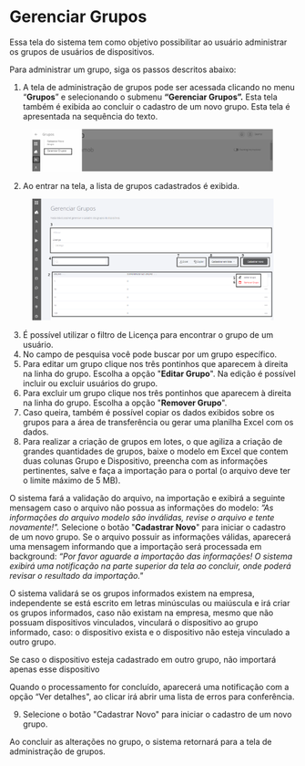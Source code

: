 # Gerenciar Grupos

Essa tela do sistema tem como objetivo possibilitar ao usuário administrar os grupos de usuários de dispositivos.

Para administrar um grupo, siga os passos descritos abaixo:

1. A tela de administração de grupos pode ser acessada clicando no menu “**Grupos**” e selecionando o submenu **“Gerenciar Grupos”.** Esta tela também é exibida ao concluir o cadastro de um novo grupo. Esta tela é apresentada na sequência do texto.

<figure><img src="../../../.gitbook/assets/image (30).png" alt=""><figcaption></figcaption></figure>

2. Ao entrar na tela, a lista de grupos cadastrados é exibida.

<figure><img src="../../../.gitbook/assets/paintttt.png" alt=""><figcaption></figcaption></figure>

3. É possível utilizar o filtro de Licença para encontrar o grupo de um usuário.
4. No campo de pesquisa você pode buscar por um grupo específico.
5. Para editar um grupo clique nos três pontinhos que aparecem à direita na linha do grupo. Escolha a opção "**Editar Grupo**". Na edição é possível incluir ou excluir usuários do grupo.
6. Para excluir um grupo clique nos três pontinhos que aparecem à direita na linha do grupo. Escolha a opção "**Remover Grupo**".
7. Caso queira, também é possível copiar os dados exibidos sobre os grupos para a área de transferência ou gerar uma planilha Excel com os dados.
8. Para realizar a criação de grupos em lotes, o que agiliza a criação de grandes quantidades de grupos, baixe o modelo em Excel que contem duas colunas Grupo e Dispositivo, preencha com as informações pertinentes, salve e faça a importação para o portal (o arquivo deve ter o limite máximo de 5 MB).

O sistema fará a validação do arquivo, na importação e exibirá a seguinte mensagem caso o arquivo não possua as informações do modelo: _”As informações do arquivo modelo são inválidas, revise o arquivo e tente novamente!"._ Selecione o botão "**Cadastrar Novo**" para iniciar o cadastro de um novo grupo. Se o arquivo possuir as informações válidas, aparecerá uma mensagem informando que a importação será processada em background: _“Por favor aguarde a importação das informações! O sistema exibirá uma notificação na parte superior da tela ao concluir, onde poderá revisar o resultado da importação."_&#x20;

O sistema validará se os grupos informados existem na empresa, independente se está escrito em letras minúsculas ou maiúscula e irá criar os grupos informados, caso não existam na empresa, mesmo que não possuam dispositivos vinculados, vinculará o dispositivo ao grupo informado, caso: o dispositivo exista e o dispositivo não esteja vinculado a outro grupo.

Se caso o dispositivo esteja cadastrado em outro grupo, não importará apenas esse dispositivo

Quando o processamento for concluído, aparecerá uma notificação com a opção  “Ver detalhes", ao clicar irá abrir uma lista de erros para conferência.

9. Selecione o botão "Cadastrar Novo" para iniciar o cadastro de um novo grupo.

Ao concluir as alterações no grupo, o sistema retornará para a tela de administração de grupos.
